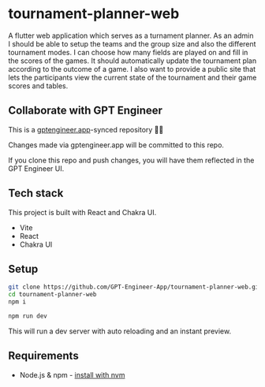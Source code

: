 # tournament-planner-web

A flutter web application which serves as a turnament planner. As an admin I should be able to setup the teams and the group size and also the different tournament modes. I can choose how many fields are played on and fill in the scores of the games. It should automatically update the tournament plan according to the outcome of a game. I also want to provide a public site that lets the participants view the current state of the tournament and their game scores and tables.

## Collaborate with GPT Engineer

This is a [gptengineer.app](https://gptengineer.app)-synced repository 🌟🤖

Changes made via gptengineer.app will be committed to this repo.

If you clone this repo and push changes, you will have them reflected in the GPT Engineer UI.

## Tech stack

This project is built with React and Chakra UI.

- Vite
- React
- Chakra UI

## Setup

```sh
git clone https://github.com/GPT-Engineer-App/tournament-planner-web.git
cd tournament-planner-web
npm i
```

```sh
npm run dev
```

This will run a dev server with auto reloading and an instant preview.

## Requirements

- Node.js & npm - [install with nvm](https://github.com/nvm-sh/nvm#installing-and-updating)
